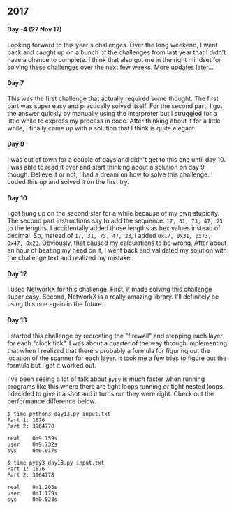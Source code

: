 ## 2017 ##

#### Day -4 (27 Nov 17) ####
Looking forward to this year's challenges. Over the long weekend, I went back and caught up on a bunch of the challenges
from last year that I didn't have a chance to complete. I think that also got me in the right mindset for solving these
challenges over the next few weeks. More updates later...

#### Day 7 ####
This was the first challenge that actually required some thought. The first part was super easy and practically solved
itself. For the second part, I got the answer quickly by manually using the interpreter but I struggled for a little
while to express my process in code. After thinking about it for a little while, I finally came up with a solution that
I think is quite elegant.

#### Day 9 ####
I was out of town for a couple of days and didn't get to this one until day 10. I was able to read it over and start
thinking about a solution on day 9 though. Believe it or not, I had a dream on how to solve this challenge. I coded this
up and solved it on the first try.

#### Day 10 ####
I got hung up on the second star for a while because of my own stupidity. The second part instructions say to add the
sequence: `17, 31, 73, 47, 23` to the lengths. I accidentally added those lengths as hex values instead of decimal. So,
instead of `17, 31, 73, 47, 23`, I added `0x17, 0x31, 0x73, 0x47, 0x23`. Obviously, that caused my calculations to be
wrong. After about an hour of beating my head on it, I went back and validated my solution with the challenge text and
realized my mistake.

#### Day 12 ####
I used [NetworkX](https://networkx.github.io/) for this challenge. First, it made solving this challenge super easy.
Second, NetworkX is a really amazing library. I'll definitely be using this one again in the future.

#### Day 13 ####
I started this challenge by recreating the "firewall" and stepping each layer for each "clock tick". I was about a
quarter of the way through implementing that when I realized that there's probably a formula for figuring out the
location of the scanner for each layer. It took me a few tries to figure out the formula but I got it worked out.

I've been seeing a lot of talk about `pypy` is *much* faster when running programs like this where there are tight loops
running or tight nested loops. I decided to give it a shot and it turns out they were right. Check out the performance
difference below.

  ```
  $ time python3 day13.py input.txt
  Part 1: 1876
  Part 2: 3964778

  real    0m9.759s
  user    0m9.732s
  sys     0m0.017s

  $ time pypy3 day13.py input.txt
  Part 1: 1876
  Part 2: 3964778

  real    0m1.205s
  user    0m1.179s
  sys     0m0.023s
  ```
